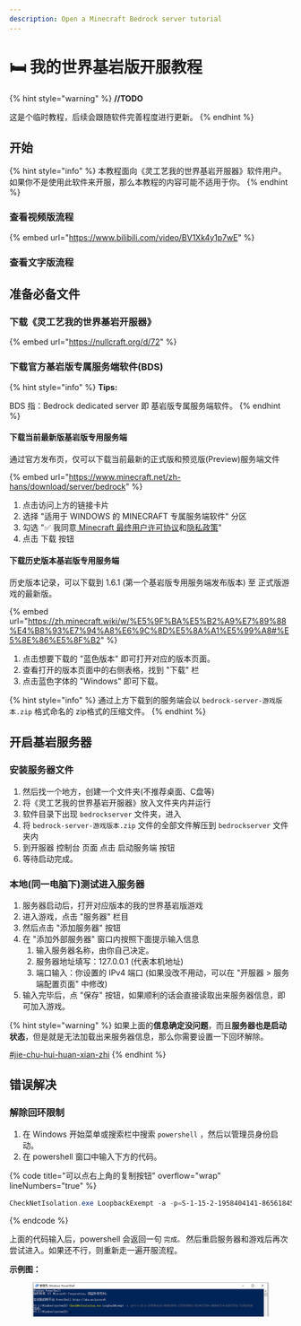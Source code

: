 ```yaml
---
description: Open a Minecraft Bedrock server tutorial
---
```


# 🛏️ 我的世界基岩版开服教程

{% hint style="warning" %}
**//TODO**

这是个临时教程，后续会跟随软件完善程度进行更新。
{% endhint %}

## 开始

{% hint style="info" %}
本教程面向《灵工艺我的世界基岩开服器》软件用户。\
如果你不是使用此软件来开服，那么本教程的内容可能不适用于你。
{% endhint %}

### 查看视频版流程

{% embed url="https://www.bilibili.com/video/BV1Xk4y1p7wE" %}

### 查看文字版流程

## 准备必备文件

### 下载《灵工艺我的世界基岩开服器》

{% embed url="https://nullcraft.org/d/72" %}

### 下载官方基岩版专属服务端软件(BDS)

{% hint style="info" %}
**Tips:**

BDS 指：Bedrock dedicated server 即 基岩版专属服务端软件。
{% endhint %}

#### 下载当前最新版基岩版专用服务端

通过官方发布页，仅可以下载当前最新的正式版和预览版(Preview)服务端文件

{% embed url="https://www.minecraft.net/zh-hans/download/server/bedrock" %}

1. 点击访问上方的链接卡片
2. 选择 "适用于 WINDOWS 的 MINECRAFT 专属服务端软件" 分区
3. 勾选 "✅ 我同意[ Minecraft 最终用户许可协议](https://minecraft.net/terms)和[隐私政策](https://go.microsoft.com/fwlink/?LinkId=521839)"
4. 点击 下载 按钮

#### 下载历史版本基岩版专用服务端

历史版本记录，可以下载到 1.6.1 (第一个基岩版专用服务端发布版本) 至 正式版游戏的最新版。

{% embed url="https://zh.minecraft.wiki/w/%E5%9F%BA%E5%B2%A9%E7%89%88%E4%B8%93%E7%94%A8%E6%9C%8D%E5%8A%A1%E5%99%A8#%E5%8E%86%E5%8F%B2" %}

1. 点击想要下载的 "蓝色版本" 即可打开对应的版本页面。
2. 查看打开的版本页面中的右侧表格，找到 "下载" 栏
3. 点击蓝色字体的 "Windows" 即可下载。

{% hint style="info" %}
通过上方下载到的服务端会以 `bedrock-server-游戏版本.zip` 格式命名的 zip格式的压缩文件。
{% endhint %}

## 开启基岩服务器

### 安装服务器文件

1. 然后找一个地方，创建一个文件夹(不推荐桌面、C盘等)
2. 将《灵工艺我的世界基岩开服器》放入文件夹内并运行
3. 软件目录下出现 `bedrockserver` 文件夹，进入
4. 将 `bedrock-server-游戏版本.zip` 文件的全部文件解压到 `bedrockserver` 文件夹内
5. 到开服器 控制台 页面 点击 启动服务端 按钮
6. 等待启动完成。

### 本地(同一电脑下)测试进入服务器

1. 服务器启动后，打开对应版本的我的世界基岩版游戏
2. 进入游戏，点击 "服务器" 栏目
3. 然后点击 "添加服务器" 按钮
4. 在 "添加外部服务器" 窗口内按照下面提示输入信息
   1. 输入服务器名称，由你自己决定。
   2. 服务器地址填写：127.0.0.1 (代表本机地址)
   3. 端口输入：你设置的 IPv4 端口 (如果没改不用动，可以在 "开服器 > 服务端配置页面" 中修改)
5. 输入完毕后，点 "保存" 按钮，如果顺利的话会直接读取出来服务器信息，即可加入游戏。

{% hint style="warning" %}
如果上面的**信息确定没问题**，而且**服务器也是启动状态**，但是就是无法加载出来服务器信息，那么你需要设置一下回环解除。

[#jie-chu-hui-huan-xian-zhi](minecraft-bedrock-server.md#jie-chu-hui-huan-xian-zhi "mention")
{% endhint %}

## 错误解决

### 解除回环限制

1. 在 Windows 开始菜单或搜索栏中搜索 `powershell` ，然后以管理员身份启动。
2. 在 powershell 窗口中输入下方的代码。

{% code title="可以点右上角的复制按钮" overflow="wrap" lineNumbers="true" %}
```powershell
CheckNetIsolation.exe LoopbackExempt -a -p=S-1-15-2-1958404141-86561845-1752920682-3514627264-368642714-62675701-733520436
```
{% endcode %}

上面的代码输入后，powershell 会返回一句 `完成。` 然后重启服务器和游戏后再次尝试进入。如果还不行，则重新走一遍开服流程。

**示例图：**

<div data-full-width="false">

<figure><img src="../.gitbook/assets/powershell_done.png" alt=""><figcaption></figcaption></figure>

</div>
